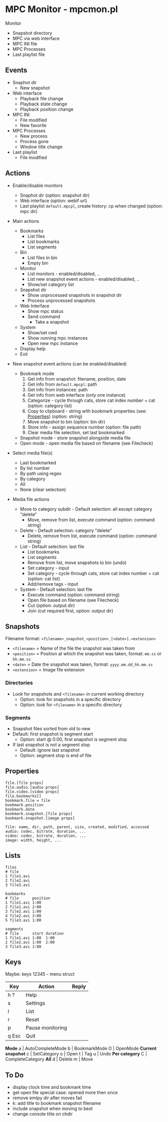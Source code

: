 # MPC Monitor - mpcmon.pl

Monitor
- Snapshot directory
- MPC via web interface
- MPC INI file
- MPC Processes
- Last playlist file

## Events

* Snaphot dir
  * New snapshot
* Web interface
  * Playback file change
  * Playback state change
  * Playback position change
* MPC INI
  * File modified
  * New favorite
* MPC Processes
  * New process
  * Process gone
  * Window title change
* Last playlist
  * File modified

## Actions

* Enable/disable monitors
  * Snaphot dir (option: snapshot dir)
  * Web interface (option: webif url)
  * Last playlist `default.mpcpl`, create history: cp when changed (option: mpc dir)
* Main actions
  * Bookmarks
    * List files
    * List bookmarks
    * List segments
  * Bin
    * List files in bin
    * Empty bin
  * Monitor
    * List monitors - enabled/disabled, ..
    * List new snapshot event actions - enabled/disabled, ..
    * Show/set category list
  * Snapshot dir
    * Show unprocessed snapshots in snapshot dir
    * Process unprocessed snapshots
  * Web Interface
    * Show mpc status
    * Send command
        * Take a snapshot
  * System
    * Show/set cwd
    * Show running mpc instances
    * Open new mpc instance
  * Display help
  * Exit

* New snapshot event actions (can be enabled/disabled)
  * Bookmark mode
    1. Get info from snapshot: filename, position, date
    1. Get info from `default.mpcpl`: path
    1. Get info from instances: path
    1. Get info from web interface (only one instance)
    1. Categorize - cycle through cats, store cat index number + cat (option: category list)
    1. Copy to clipboard - string with bookmark properties (see: [Properties](#properties)) (option: string)
    1. Move snapshot to bin (option: bin dir)
    1. Store info - assign sequence number (option: file path)
    1. Clear media file selection, set last bookmarked
  * Snapshot mode - store snapshot alongside media file
  * Open mode - open media file based on filename (see Filecheck)
* Select media file(s)
  * Last bookmarked
  * By list number
  * By path using regex
  * By category
  * All
  * None (clear selection)
* Media file actions
  * Move to category subdir - Default selection: all except category "delete"
    * Move, remove from list, execute command (option: command string)
  * Delete - Default selection: category "delete"
    * Delete, remove from list, execute command (option: command string)
  * List - Default selection: last file
    * List bookmarks
    * List segments
    * Remove from list, move snapshots to bin (*undo*)
    * Set category - input
    * Set category - cycle through cats, store cat index number + cat (option: cat list)
    * Add/remove tags - input
  * System - Default selection: last file
    * Execute command (option: command string)
    * Open file based on filename (see Filecheck)
    * Cut (option: output dir)
    * Join (cut required first, option: output dir)

## Snapshots

Filename format: `<filename>_snapshot_<position>_[<date>].<extension>`

- `<filename>` = Name of the file the snapshot was taken from
- `<position>` = Position at which the snapshot was taken, format: `mm.ss` or `hh.mm.ss`
- `<date>` = Date the snapshot was taken, format: `yyyy.mm.dd_hh.mm.ss`
- `<extension>` = Image file extension

### Directories

- Look for snapshots and `<filename>` in current working directory
  - Option: look for snapshots in a specific directory
  - Option: look for `<filename>` in a specific directory

### Segments

- Snapshot files sorted from old to new
- Default: first snapshot is segment start
  - Option: start @ 0:00, first snapshot is segment stop
- If last snapshot is not a segment stop
  - Default: ignore last snapshot
  - Option: segment stop is end of file

## Properties

```
file.[file props]
file.audio.[audio props]
file.video.[video props]
file.bookmarks[]
bookmark.file = file
bookmark.position
bookmark.date
bookmark.snapshot.[file props]
bookmark.snapshot.[image props]

file: name, dir, path, parent, size, created, modified, accessed
audio: codec, bitrate, duration, ...
video: codec, bitrate, duration, ...
image: width, height, ...
```

## Lists

```
files
# file
1 file1.avi
2 file2.avi
3 file3.avi

bookmarks
# file      position
1 file1.avi 1:00
2 file1.avi 2:00
3 file2.avi 1:00
4 file2.avi 3:00
5 file3.avi 1:00

segments
# file      start duration
1 file1.avi 1:00  1:00
2 file2.avi 1:00  2:00
3 file3.avi 1:00

```

## Keys

Maybe: keys 12345 - menu struct

Key     | Action | Reply
------- | ------ | -----
h ?     | Help
s       | Settings
l       | List
r       | Reset
p       | Pause monitoring
q Esc   | Quit
**Mode**
a       | AutoCompleteMode
b       | BookmarkMode
O       | OpenMode
**Current snapshot**
c       | SetCategory
o       | Open
t       | Tag
u       | Undo
**Per category**
C       | CompleteCategory
**All**
d       | Delete
m       | Move

## To Do

- display clock time and bookmark time
- get open file special case: opened more then once
- remove emtpy dir after moves fail
- k: add title to bookmark snapshot filename
- include snapshot when moving to best
- change console title on chdir
